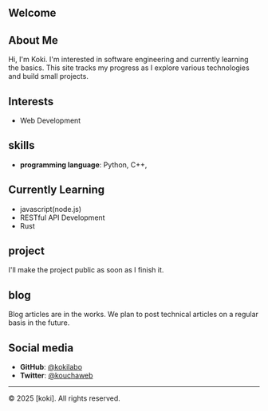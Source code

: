 ## Welcome

## About Me
Hi, I'm Koki. I'm interested in software engineering and currently learning the basics. This site tracks my progress as I explore various technologies and build small projects.

## Interests
- Web Development


## skills
- **programming language**: Python, C++,
  
## Currently Learning
- javascript(node.js)
- RESTful API Development
- Rust

## project
I'll make the project public as soon as I finish it.

## blog
Blog articles are in the works. We plan to post technical articles on a regular basis in the future.

## Social media
- **GitHub**: [@kokilabo](https://github.com/kokilabo)
- **Twitter**: [@kouchaweb](https://x.com/kouchaweb)

---

<footer>
  <p>&copy; 2025 [koki]. All rights reserved.</p>
</footer>
